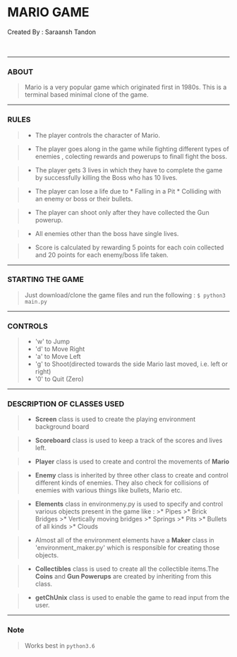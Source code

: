 # MARIO GAME

Created By : Saraansh Tandon
<br/><br/><br/>

---------------------------

### ABOUT
>Mario is a very popular game which originated first in 1980s.
>This is a terminal based minimal clone of the game.

---------------------------

### RULES

>* The player controls the character of Mario.

>* The player goes along in the game while fighting different types of enemies , colecting rewards and powerups to finall fight the boss.

>* The player gets 3 lives in which they have to complete the game by successfully killing the Boss who has 10 lives.

>* The player can lose a life due to
	* Falling in a Pit
	* Colliding with an enemy or boss or their bullets.

>* The player can shoot only after they have collected the Gun powerup.

>* All enemies other than the boss have single lives.

>* Score is calculated by rewarding 5 points for each coin collected and 20 points for each enemy/boss life taken.

---------------------------

### STARTING THE GAME

> Just download/clone the game files and run the following :  ```$ python3 main.py```
---------------------------

### CONTROLS

>* 'w' to Jump
>* 'd' to Move Right
>* 'a' to Move Left
>* 'g' to Shoot(directed towards the side Mario last moved, i.e. left or right)
>* '0' to Quit (Zero)

---------------------------

### DESCRIPTION OF CLASSES USED

>* **Screen** class is used to create the playing environment background board

>* **Scoreboard** class is used to keep a track of the scores and lives left.

>* **Player** class is used to create and control the movements of **Mario**

>* **Enemy** class is inherited by three other class to create and control different kinds of enemies. They also check for collisions of enemies with various things like bullets, Mario etc.

>* **Elements** class in environmeny.py is used to specify and control various objects present in the game like : 
	>* Pipes
	>* Brick Bridges
	>* Vertically moving bridges
	>* Springs
	>* Pits
	>* Bullets of all kinds
	>* Clouds	

>* Almost all of the environment elements have a **Maker** class in 'environment_maker.py' which is responsible for creating those objects.

>* **Collectibles** class is used to create all the collectible items.The **Coins** and **Gun Powerups** are created by inheriting from this class.

>* **getChUnix** class is used to enable the game to read input from the user.

---------------------------

### Note

> Works best in `python3.6`

